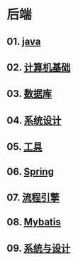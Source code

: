 # 后端

## 01. [java](01.java%2FREADME.md)
## 02. [计算机基础](02.computer-basics%2Findex.md)
## 03. [数据库](03.database)
## 04. [系统设计](04.system-design%2FREADME.md)
## 05. [工具](05.tools)
## 06. [Spring](06.spring%2FREADME.md)
## 07. [流程引擎](07.process-engine%2FREADME.md)
## 08. [Mybatis](08.mybatis%2FREADME.md)
## 09. [系统与设计](09.system-or-design%2FREADME.md)